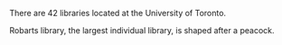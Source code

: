 There are 42 libraries located at the University of Toronto.

Robarts library, the largest individual library, is shaped after a peacock. 
